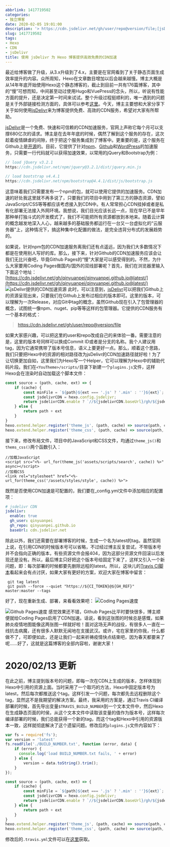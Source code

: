 ```yaml
---
abbrlink: 1417719502
categories:
- 独立博客
date: 2020-02-05 19:01:00
description: '> https://cdn.jsdelivr.net/gh/user/repo@version/file;[jsDelivr提供的CDN加速资源](https://i.loli.net/2020/02/05/HtmhUdsSRLW4Q9A.png);https://cdn.jsdelivr.net/npm/jquery@3.2.1/dist/jquery.min.js'
slug: 1417719502
tags:
- Hexo
- CDN
- jsDelivr
title: 使用 jsDelivr 为 Hexo 博客提供高效免费的CDN加速
---
```


最近给博客做了升级，从3.x升级到了4.x，主要是在官网看到了关于静态页面生成效率提升的内容。众所周知，Hexo在文章数目增加以后会越来越慢。博主大概是从14年年底开始使用Hexo这个静态博客的，截止到目前一共有176篇博客，其中的“慢”可想而知，中间甚至动过使用Hugo和VuePress的念头，所以，听说有性能方面的提升，还是决定第一时间来试试。整个升级过程挺顺利的，唯一遇到的问题是关于外部链接检测方面的，具体可以参考[这里](https://github.com/hexojs/hexo/issues/4107)。今天，博主主要想和大家分享下关于如何使用[jsDelivr](http://www.jsdelivr.com/)来为博客提供免费、高效的CDN服务，希望对大家有所帮助。

[jsDelivr](http://www.jsdelivr.com/)是一个免费、快速和可信赖的CDN加速服务，官网上声称它每个月可以支撑680亿次的请求。博主是在去年年底的时候，偶然了解到这个服务的存在，这次趁着疫情肆虐的间隙，终于把这个服务集成到了博客中。更重要的是，这个服务在Github上是[开源](https://github.com/jsdelivr/jsdelivr)的。目前，它提供了针对[npm](https://www.npmjs.com/)、[Github](https://github.com)和[WordPress](https://cn.wordpress.org)的加速服务，只需要一行代码就可以获得加速效果，以常用的jQuery和Bootstrap为例：
```JavaScript
// load jQuery v3.2.1
https://cdn.jsdelivr.net/npm/jquery@3.2.1/dist/jquery.min.js

// load bootstrap v4.4.1
https://cdn.jsdelivr.net/npm/bootstrap@4.4.1/dist/js/bootstrap.js

```

这意味着我们只需要发布一个npm的包，就可以使用它提供的加速服务。CDN加速的好处我这里就不再多说了，只要我们的项目中用到了第三方的静态资源，譬如JavaScript/CSS等等都应该考虑接入到CDN中。有人常常担心CDN挂掉或者是私有化部署无法接入外网环境。我想说，我们目光应该长远一点，现在早已不是早年那种单打独斗式的开发模式了，我们不可能把所有资源都放到本地来。随着云计算的概念越发地深入人心，越来越多的基础服务都运行在一台又一台虚拟化的“云服务器”上，这种情况下，搞这种集中化配置的做法，是完全违背分布式的发展趋势的。

如果说，针对npm包的CDN加速服务离我们还有点遥远，因为我们大多数情况下都是在使用别人写好的库。那么，接下来，针对Github的CDN加速服务应该会让我们无比兴奋吧，毕竟Github Pages的“慢”大家是可以感受得到的。不然，为什么大家要用Coding Pages做国内/国外的双线部署呢？首先，我们在浏览器里输入下面这个地址：[https://cdn.jsdelivr.net/gh/qinyuanpei/qinyuanpei.github.io@latest/](https://cdn.jsdelivr.net/gh/qinyuanpei/qinyuanpei.github.io@latest/)
![jsDelivr提供的CDN加速资源](https://i.loli.net/2020/02/05/HtmhUdsSRLW4Q9A.png)
此时，可以注意到，[jsDelivr](http://www.jsdelivr.com/)可以把我们Github上的资源呈现出来，只要我们在Github上发布过相应的版本即可。这里的版本，可以理解为一次Release，对应Git中tag的概念，虽然Github现在引入了包管理器的概念，试图统一像npm、nuget、pip等等这样的包管理器。它提供的CDN服务有一个基本的格式：
> https://cdn.jsdelivr.net/gh/user/repo@version/file

如果大家感兴趣，可以把这里的user和repo改成自己的来体验一番。需要注意的是，这里的版本号同样可以换成Commit ID或者是分支的名称。我个人建议用tag，因为它通常携带了版本号信息，语义上要更好一点。那么，顺着这个思路，我们只要把Hexo中的资源的相对路径改为jsDelivr的CDN加速路径就好啦！为了让切换更加自如，这里我们为Hexo写一个Helper，它可以理解为Hexo中的辅助代码片段。我们在`<YouTheme>/scripts/`目录下新建一个`plugins.js`文件，这样Hexo会在渲染时自动加载这个脚本文件：
```JavaScript
const source = (path, cache, ext) => {
    if (cache) {
        const minFile = `${path}${ext === '.js' ? '.min' : ''}${ext}`;
        const jsdelivrCDN = hexo.config.jsdelivr;
        return jsdelivrCDN.enable ? `//${jsdelivrCDN.baseUrl}/gh/${jsdelivrCDN.gh_user}/${jsdelivrCDN.gh_repo}@latest/${minFile}` : `${minFile}?v=${version}`
    } else {
        return path + ext
    }
}
hexo.extend.helper.register('theme_js', (path, cache) => source(path, cache, '.js'))
hexo.extend.helper.register('theme_css', (path, cache) => source(path, cache, '.css'))
```
接下来，修改布局文件，项目中的JavaScript和CSS文件，均通过`theme_js()`和`thems_css()`两个函数引入：
```Shell
//加载JavaScript
<script src="<%- url_for(theme_js('assets/scripts/search', cache)) %>" async></script>
//加载CSS
<link rel="stylesheet" href="<%- url_for(theme_css('/assets/styles/style', cache)) %>">
```
既然是否使用CDN加速是可配置的，我们要在_config.yml文件中添加相应的配置项：
```YAML
# jsdelivr CDN
jsdelivr:
  enable: true
  gh_user: qinyuanpei
  gh_repo: qinyuanpei.github.io
  baseUrl: cdn.jsdelivr.net
```
除此以外，我们还需要在部署博客的时候，生成一个名为latest的tag。虽然官网上说，在引用CDN的时候版本号可以省略，不过经过博主反复尝试，不带版本号并不会指向正确的版本，有些资源文件会报404，因为这部分资源文件回滚以后发现还是没有。所以，最后博主只好把这个版本号给固定下来了，这样又引入一个新问题，即：每次部署的时候都要先删除远程的latest。所以，这块儿的[Travis CI脚本](https://raw.githubusercontent.com/qinyuanpei/qinyuanpei.github.io/blog/.travis.yml)看起来会有点讨厌，如果大家有更好的方案，欢迎大家在博客中留言：
```Shell
 git tag latest
 git push --force --quiet "https://${CI_TOKEN}@${GH_REF}" master:master --tags
```
好了，现在重新生成、部署，来看看效果吧：
![Coding Pages速度](https://i.loli.net/2020/02/05/FZJi9esXWQzxLYf.png)

![Github Pages速度](https://i.loli.net/2020/02/05/E3WYBRQk4DJCZr5.png)
感觉效果还不错，Github Pages比平时要快很多，博主顺便就给Coding Pages启用了CDN加速。话说，看到这张图的时候总是感慨，如果肺炎疫情地图能像这两张图一样就好啦！面对这场无声的战役，有很多人一直在一线抗击病魔，还有很多人默默无闻地在支援武汉。或许，宅在家里的你我，什么都做不了，可即便如此，还是让我们一起来祈祷疫情快点结束吧，因为春天都要来了呢……好了，这就是这篇博客的全部内容啦，谢谢大家！

# 2020/02/13 更新
在此之前，博主提到版本号的问题，即每一次在CDN上生成的版本，怎样体现到Hexo中引用的资源上面。当时采用了一个取巧的方法，Hexo中固定版本号为latest，然后每次都推送这个tag。这样引发一个问题，每次都先去远程删除这个tag，显然这不是我期望的解决方案。最终，我采用的方案是，通过Travis CI编译部署的时候，首先导出变量`$TRAVIS_BUILD_NUMBER`到一个文本文件中，然后Hexo在生成静态页面的时侯，从这个文本文件中读取该变量的值作为版本号，这样每次编译部署的时候，我们总能获得一个新的tag，而这个tag和Hexo中引用的资源版本一致，这样就彻底解决了这个遗留问题。修改后的`plugins.js`文件内容如下：
```JavaScript
var fs = require('fs');
var version = 'latest'
fs.readFile('./BUILD_NUMBER.txt', function (error, data) {
    if (error) {
      console.log('load BUILD_NUMBER.txt fails, ' + error)
    } else {
        version = data.toString().trim();
    }
});

const source = (path, cache, ext) => {
    if (cache) {
        const minFile = `${path}${ext === '.js' ? '.min' : ''}${ext}`;
        const jsdelivrCDN = hexo.config.jsdelivr;
        return jsdelivrCDN.enable ? `//${jsdelivrCDN.baseUrl}/gh/${jsdelivrCDN.gh_user}/${jsdelivrCDN.gh_repo}@${version}/${minFile}` : `${minFile}?v=${version}`
    } else {
        return path + ext
    }
}
hexo.extend.helper.register('theme_js', (path, cache) => source(path, cache, '.js'))
hexo.extend.helper.register('theme_css', (path, cache) => source(path, cache, '.css'))
```
修改后的`.travis.yml`文件可以在[这里](https://raw.githubusercontent.com/qinyuanpei/qinyuanpei.github.io/blog/.travis.yml)获取。